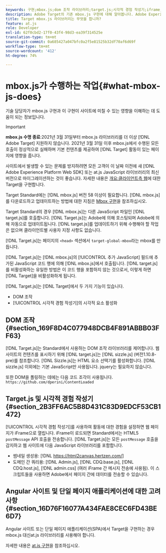 ```yaml
---
keywords: 구현;mbox.js;dom 조작 라이브러리;target.js;시각적 경험 작성기;iframe;angular 사이트;단일 페이지 애플리케이션;단일 페이지 앱;SPA
description: Adobe Target의 기존 mbox.js 구현에 대해 알아봅니다. Adobe Experience Platform 웹 SDK(AEP 웹 SDK) 또는 최신 버전의 at.js로 마이그레이션합니다.
title: Target mbox.js 라이브러리는 무엇을 합니까?
feature: at.js
role: Developer
exl-id: 62f0cbd2-17f0-43f4-98d3-ea39f314525e
translation-type: tm+mt
source-git-commit: 0a685427a047bfc0a2f5e81525b32df70af6d69f
workflow-type: tm+mt
source-wordcount: '412'
ht-degree: 74%

---
```


# mbox.js가 수행하는 작업{#what-mbox-js-does}

기술 담당자가 mbox.js 구현과 이 구현이 사이트에 미칠 수 있는 영향을 이해하는 데 도움이 되는 정보입니다.

>[!IMPORTANT]
>
>**mbox.js 수명 종료**:2021년 3월 31일부터 mbox.js 라이브러리를 더 이상  [!DNL Adobe Target] 지원하지 않습니다. 2021년 3월 31일 이후 mbox.js에서 수행된 모든 호출이 정상적으로 실패하며 기본 컨텐츠를 제공하여 [!DNL Target] 활동이 있는 페이지에 영향을 줍니다.
>
>사이트에서 발생할 수 있는 문제를 방지하려면 모든 고객이 이 날짜 이전에 새 [!DNL Adobe Experience Platform Web SDK] 또는 at.js JavaScript 라이브러리의 최신 버전으로 마이그레이션하는 것이 좋습니다. 자세한 내용은 [개요:클라이언트측 웹](/help/c-implementing-target/c-implementing-target-for-client-side-web/implement-target-for-client-side-web.md)에 대한 Target을 구현합니다.

Target Standard에는 [!DNL mbox.js] 버전 58 이상이 필요합니다. [!DNL mbox.js]를 다운로드하고 업데이트하는 방법에 대한 지침은 [Mbox 구현](/help/c-implementing-target/c-implementing-target-for-client-side-web/t-mbox-download/mbox-download.md#task_4EAE26BB84FD4E1D858F411AEDF4B420)을 참조하십시오.

Target Standard의 경우 [!DNL mbox.js]는 다른 JavaScript 파일인 [!DNL target.js]를 호출합니다. [!DNL Target.js]는 Adobe에 의해 호스팅되며 Adobe에 의해 자동으로 업데이트됩니다. [!DNL target.js]를 업데이트하기 위해 수행해야 할 작업은 없으며 클라이언트별 사용자 지정 사항도 없습니다.

[!DNL Target.js]는 페이지의 `<head>` 섹션에서 `target-global-mbox`라는 mbox를 만듭니다.

[!DNL Target.js]는 [!DNL mbox.js]의 [!UICONTROL 추가 JavaScript] 필드에 추가된 JavaScript 코드 행에 의해 [!DNL mbox.js]에서 호출됩니다. [!DNL target.js]를 비활성화하는 유일한 방법은 이 코드 행을 포함하지 않는 것으로서, 이렇게 하면 [!DNL Target]을 비활성화하게 됩니다.

[!DNL Target.js]는 [!DNL Target]에서 두 가지 기능이 있습니다.

* DOM 조작
* [!UICONTROL 시각적 경험 작성기]의 시각적 요소 활성화

## DOM 조작 {#section_169F8D4C077948DCB4F891ABBB03FF63}

[!DNL Target.js]는 Standard에서 사용하는 DOM 조작 라이브러리를 제어합니다. 웹 사이트의 컨텐츠를 표시하기 위해 [!DNL target.js]는 [!DNL sizzle.js] (버전1.10.8-pre)를 참조합니다. [!DNL Sizzle.js]는 HTML 요소 선택기를 활성화합니다. [!DNL sizzle.js] 이외에는 기본 JavaScript만 사용됩니다. jquery는 필요하지 않습니다.

또한 DOM을 폴링하는 데에는 다음 코드 조각이 사용됩니다.
`https://github.com/dperini/ContentLoaded`

## Target.js 및 시각적 경험 작성기 {#section_2B3FF6AC5B8D431C83D9EDCF53CB1472}

[!UICONTROL 시각적 경험 작성기]를 사용하여 활동에 대한 경험을 설정하면 웹 페이지가 iFrame으로 열립니다. iFrame이 로드되면 Standard에서는 HTML5 `postMessage` API 호출을 전송합니다. [!DNL Target.js]는 모든 `postMessage` 호출을 감지하고 웹 사이트에 다음 JavaScript 라이브러리를 포함합니다.

* 썸네일 생성용: [!DNL https://html2canvas.hertzen.com/]
* 도메인 간 쿼리용: [!DNL Admin.js], [!DNL CDQ.base.js], [!DNL CDQ.host.js], [!DNL admin.css] (여러 iFrame 간 메시지 전송에 사용됨). 이 스크립트들을 사용하면 Adobe에서 페이지 간에 데이터를 전송할 수 있습니다.

## Angular 사이트 및 단일 페이지 애플리케이션에 대한 고려 사항 {#section_16D76F16077A434FAE8CEC6FD43BE6D7}

Angular 사이트 또는 단일 페이지 애플리케이션(SPA)에서 Target을 구현하는 경우 mbox.js 대신at.js 라이브러리를 사용해야 합니다.

자세한 내용은 [at.js 구현](/help/c-implementing-target/c-implementing-target-for-client-side-web/t-mbox-download/c-target-atjs-implementation/target-atjs-implementation.md#concept_8AC8D169E02944B1A547A0CAD97EAC17)을 참조하십시오.
